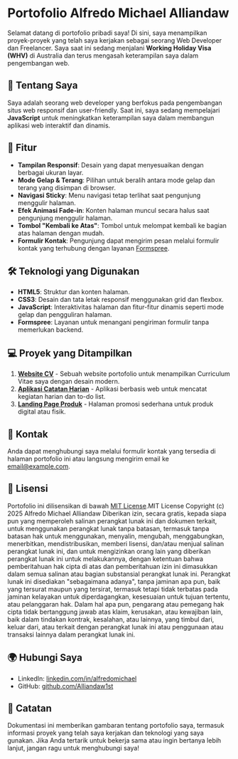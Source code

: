 # Portofolio Alfredo Michael Alliandaw

Selamat datang di portofolio pribadi saya! Di sini, saya menampilkan proyek-proyek yang telah saya kerjakan sebagai seorang Web Developer dan Freelancer. Saya saat ini sedang menjalani **Working Holiday Visa (WHV)** di Australia dan terus mengasah keterampilan saya dalam pengembangan web.

## 🎯 Tentang Saya
Saya adalah seorang web developer yang berfokus pada pengembangan situs web responsif dan user-friendly. Saat ini, saya sedang mempelajari **JavaScript** untuk meningkatkan keterampilan saya dalam membangun aplikasi web interaktif dan dinamis.

## 🚀 Fitur
- **Tampilan Responsif**: Desain yang dapat menyesuaikan dengan berbagai ukuran layar.
- **Mode Gelap & Terang**: Pilihan untuk beralih antara mode gelap dan terang yang disimpan di browser.
- **Navigasi Sticky**: Menu navigasi tetap terlihat saat pengunjung menggulir halaman.
- **Efek Animasi Fade-in**: Konten halaman muncul secara halus saat pengunjung menggulir halaman.
- **Tombol "Kembali ke Atas"**: Tombol untuk melompat kembali ke bagian atas halaman dengan mudah.
- **Formulir Kontak**: Pengunjung dapat mengirim pesan melalui formulir kontak yang terhubung dengan layanan [Formspree](https://formspree.io/).

## 🛠️ Teknologi yang Digunakan
- **HTML5**: Struktur dan konten halaman.
- **CSS3**: Desain dan tata letak responsif menggunakan grid dan flexbox.
- **JavaScript**: Interaktivitas halaman dan fitur-fitur dinamis seperti mode gelap dan pengguliran halaman.
- **Formspree**: Layanan untuk menangani pengiriman formulir tanpa memerlukan backend.

## 💻 Proyek yang Ditampilkan
1. **[Website CV](#)** - Sebuah website portofolio untuk menampilkan Curriculum Vitae saya dengan desain modern.
2. **[Aplikasi Catatan Harian](#)** - Aplikasi berbasis web untuk mencatat kegiatan harian dan to-do list.
3. **[Landing Page Produk](#)** - Halaman promosi sederhana untuk produk digital atau fisik.

## 📧 Kontak
Anda dapat menghubungi saya melalui formulir kontak yang tersedia di halaman portofolio ini atau langsung mengirim email ke [email@example.com](mailto:email@example.com).

## 📜 Lisensi
Portofolio ini dilisensikan di bawah [MIT License](LICENSE).MIT License
Copyright (c) 2025 Alfredo Michael Alliandaw
Diberikan izin, secara gratis, kepada siapa pun yang memperoleh salinan perangkat lunak ini dan dokumen terkait, untuk menggunakan perangkat lunak tanpa batasan, termasuk tanpa batasan hak untuk menggunakan, menyalin, mengubah, menggabungkan, menerbitkan, mendistribusikan, memberi lisensi, dan/atau menjual salinan perangkat lunak ini, dan untuk mengizinkan orang lain yang diberikan perangkat lunak ini untuk melakukannya, dengan ketentuan bahwa pemberitahuan hak cipta di atas dan pemberitahuan izin ini dimasukkan dalam semua salinan atau bagian substansial perangkat lunak ini.
Perangkat lunak ini disediakan "sebagaimana adanya", tanpa jaminan apa pun, baik yang tersurat maupun yang tersirat, termasuk tetapi tidak terbatas pada jaminan kelayakan untuk diperdagangkan, kesesuaian untuk tujuan tertentu, atau pelanggaran hak. Dalam hal apa pun, pengarang atau pemegang hak cipta tidak bertanggung jawab atas klaim, kerusakan, atau kewajiban lain, baik dalam tindakan kontrak, kesalahan, atau lainnya, yang timbul dari, keluar dari, atau terkait dengan perangkat lunak ini atau penggunaan atau transaksi lainnya dalam perangkat lunak ini.


## 🌍 Hubungi Saya
- LinkedIn: [linkedin.com/in/alfredomichael](https://id.linkedin.com/in/alfredo-michael-alliandaw)
- GitHub: [github.com/Alliandaw1st](https://github.com/Alliandaw1st)

## 📄 Catatan
Dokumentasi ini memberikan gambaran tentang portofolio saya, termasuk informasi proyek yang telah saya kerjakan dan teknologi yang saya gunakan. Jika Anda tertarik untuk bekerja sama atau ingin bertanya lebih lanjut, jangan ragu untuk menghubungi saya!
